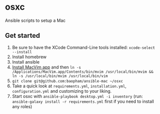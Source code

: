 osxc
=======

Ansible scripts to setup a Mac

## Get started

1. Be sure to have the XCode Command-Line tools installed: `xcode-select --install`
1. Install homebrew
1. Install ansible
1. [Install MacVim app](https://github.com/macvim-dev/macvim/releases) and then `ln -s /Applications/MacVim.app/Contents/bin/mvim /usr/local/bin/mvim && ln -s /usr/local/bin/mvim /usr/local/bin/vim`
1. `git clone git@github.com:baopham/ansible-mac ~/osxc`
1. Take a quick look at `requirements.yml`, `installation.yml`, `configuration.yml` and customizing to your liking.
1. Start osxc with `ansible-playbook desktop.yml -i inventory` (run: `ansible-galaxy install -r requirements.yml` first if you need to install any roles)

